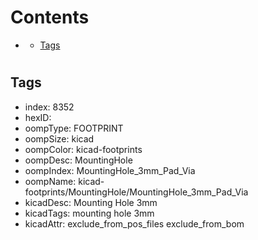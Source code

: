 



Contents
========

* [](#)
	* [Tags](#tags)

# 

## Tags

- index: 8352
- hexID: 
- oompType: FOOTPRINT
- oompSize: kicad
- oompColor: kicad-footprints
- oompDesc: MountingHole
- oompIndex: MountingHole_3mm_Pad_Via
- oompName: kicad-footprints/MountingHole/MountingHole_3mm_Pad_Via
- kicadDesc: Mounting Hole 3mm
- kicadTags: mounting hole 3mm
- kicadAttr: exclude_from_pos_files exclude_from_bom
